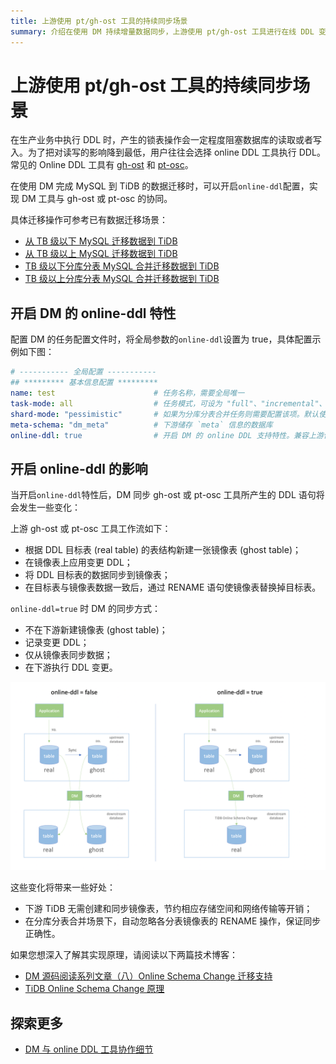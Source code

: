```yaml
---
title: 上游使用 pt/gh-ost 工具的持续同步场景
summary: 介绍在使用 DM 持续增量数据同步，上游使用 pt/gh-ost 工具进行在线 DDL 变更时 DM 的处理方式和注意事项。
---
```


# 上游使用 pt/gh-ost 工具的持续同步场景

在生产业务中执行 DDL 时，产生的锁表操作会一定程度阻塞数据库的读取或者写入。为了把对读写的影响降到最低，用户往往会选择 online DDL 工具执行 DDL。常见的 Online DDL 工具有 [gh-ost](https://github.com/github/gh-ost) 和 [pt-osc](https://www.percona.com/doc/percona-toolkit/3.0/pt-online-schema-change.html)。

在使用 DM 完成 MySQL 到 TiDB 的数据迁移时，可以开启`online-ddl`配置，实现 DM 工具与 gh-ost 或 pt-osc 的协同。

具体迁移操作可参考已有数据迁移场景：

- [从 TB 级以下 MySQL 迁移数据到 TiDB](/data-migration/migrate-mysql-tidb-less-tb.md)
- [从 TB 级以上 MySQL 迁移数据到 TiDB](/data-migration/migrate-mysql-tidb-above-tb.md)
- [TB 级以下分库分表 MySQL 合并迁移数据到 TiDB](/data-migration/migrate-shared-mysql-tidb-less-tb.md)
- [TB 级以上分库分表 MySQL 合并迁移数据到 TiDB](/data-migration/migrate-shared-mysql-tidb-above-tb.md)

## 开启 DM 的 online-ddl 特性

配置 DM 的任务配置文件时，将全局参数的`online-ddl`设置为 true，具体配置示例如下图：

```yaml
# ----------- 全局配置 -----------
## ********* 基本信息配置 *********
name: test                      # 任务名称，需要全局唯一
task-mode: all                  # 任务模式，可设为 "full"、"incremental"、"all"
shard-mode: "pessimistic"       # 如果为分库分表合并任务则需要配置该项。默认使用悲观协调模式 "pessimistic"，在深入了解乐观协调模式的原理和使用限制后，也可以设置为乐观协调模式 "optimistic"
meta-schema: "dm_meta"          # 下游储存 `meta` 信息的数据库
online-ddl: true                # 开启 DM 的 online DDL 支持特性。兼容上游使用 gh-ost 、pt 两种工具的自动处理
```

## 开启 online-ddl 的影响

当开启`online-ddl`特性后，DM 同步 gh-ost 或 pt-osc 工具所产生的 DDL 语句将会发生一些变化：

上游 gh-ost 或 pt-osc 工具工作流如下：

- 根据 DDL 目标表 (real table) 的表结构新建一张镜像表 (ghost table)；
- 在镜像表上应用变更 DDL；
- 将 DDL 目标表的数据同步到镜像表；
- 在目标表与镜像表数据一致后，通过 RENAME 语句使镜像表替换掉目标表。

`online-ddl=true` 时 DM 的同步方式：

- 不在下游新建镜像表 (ghost table)；
- 记录变更 DDL；
- 仅从镜像表同步数据；
- 在下游执行 DDL 变更。

![dm-online-ddl](/media/dm/dm-online-ddl.png)

这些变化将带来一些好处：

- 下游 TiDB 无需创建和同步镜像表，节约相应存储空间和网络传输等开销；
- 在分库分表合并场景下，自动忽略各分表镜像表的 RENAME 操作，保证同步正确性。

如果您想深入了解其实现原理，请阅读以下两篇技术博客：

- [DM 源码阅读系列文章（八）Online Schema Change 迁移支持](https://pingcap.com/blog-cn/dm-source-code-reading-8/#dm-源码阅读系列文章八online-schema-change-迁移支持)
- [TiDB Online Schema Change 原理](https://pingcap.com/zh/blog/tidb-source-code-reading-17)

## 探索更多

- [DM 与 online DDL 工具协作细节](https://docs.pingcap.com/zh/tidb-data-migration/stable/feature-online-ddl#dm-与-online-ddl-工具协作细节)